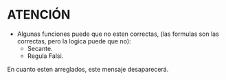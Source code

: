 # ATENCIÓN

- Algunas funciones puede que no esten correctas, (las formulas son las correctas, pero la logica puede que no):
  - Secante.
  - Regula Falsi.
  
En cuanto esten arreglados, este mensaje desaparecerá.
